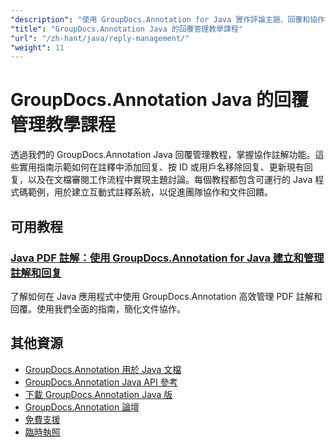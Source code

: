 ```yaml
---
"description": "使用 GroupDocs.Annotation for Java 實作評論主題、回覆和協作討論的逐步教學。"
"title": "GroupDocs.Annotation Java 的回覆管理教學課程"
"url": "/zh-hant/java/reply-management/"
"weight": 11
---
```


# GroupDocs.Annotation Java 的回覆管理教學課程

透過我們的 GroupDocs.Annotation Java 回覆管理教程，掌握協作註解功能。這些實用指南示範如何在註釋中添加回复、按 ID 或用戶名移除回复、更新現有回复，以及在文檔審閱工作流程中實現主題討論。每個教程都包含可運行的 Java 程式碼範例，用於建立互動式註釋系統，以促進團隊協作和文件回饋。

## 可用教程

### [Java PDF 註解：使用 GroupDocs.Annotation for Java 建立和管理註解和回复](./java-annotator-groupdocs-pdf-annotations-replies/)
了解如何在 Java 應用程式中使用 GroupDocs.Annotation 高效管理 PDF 註解和回覆。使用我們全面的指南，簡化文件協作。

## 其他資源

- [GroupDocs.Annotation 用於 Java 文檔](https://docs.groupdocs.com/annotation/java/)
- [GroupDocs.Annotation Java API 參考](https://reference.groupdocs.com/annotation/java/)
- [下載 GroupDocs.Annotation Java 版](https://releases.groupdocs.com/annotation/java/)
- [GroupDocs.Annotation 論壇](https://forum.groupdocs.com/c/annotation)
- [免費支援](https://forum.groupdocs.com/)
- [臨時執照](https://purchase.groupdocs.com/temporary-license/)